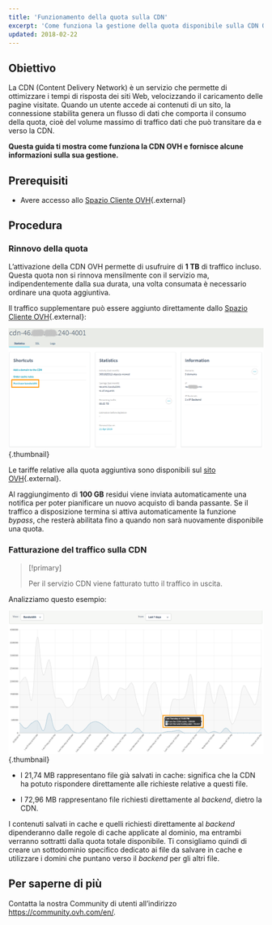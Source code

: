 ```yaml
---
title: 'Funzionamento della quota sulla CDN'
excerpt: 'Come funziona la gestione della quota disponibile sulla CDN OVH'
updated: 2018-02-22
---
```


## Obiettivo

La CDN (Content Delivery Network) è un servizio che permette di ottimizzare i tempi di risposta dei siti Web, velocizzando il caricamento delle pagine visitate. Quando un utente accede ai contenuti di un sito, la connessione stabilita genera un flusso di dati che comporta il consumo della quota, cioè del volume massimo di traffico dati che può transitare da e verso la CDN.

**Questa guida ti mostra come funziona la CDN OVH e fornisce alcune informazioni  sulla sua gestione.**

## Prerequisiti

- Avere accesso allo [Spazio Cliente OVH](https://www.ovh.com/auth/?action=gotomanager&from=https://www.ovh.it/&ovhSubsidiary=it){.external}

## Procedura

### Rinnovo della quota

L’attivazione della CDN OVH permette di usufruire di **1 TB** di traffico incluso. Questa quota non si rinnova mensilmente con il servizio ma, indipendentemente dalla sua durata, una volta consumata è necessario ordinare una quota aggiuntiva.

Il traffico supplementare può essere aggiunto direttamente dallo [Spazio Cliente OVH](https://www.ovh.com/auth/?action=gotomanager&from=https://www.ovh.it/&ovhSubsidiary=it){.external}:

![Aggiungere quota](images/add_quota.png){.thumbnail}

Le tariffe relative alla quota aggiuntiva sono disponibili sul [sito OVH](https://www.ovh.it/cdn/infrastructure/){.external}.

Al raggiungimento di **100 GB** residui viene inviata automaticamente una notifica per poter pianificare un nuovo acquisto di banda passante. Se il traffico a disposizione termina si attiva automaticamente la funzione _bypass_, che resterà abilitata fino a quando non sarà nuovamente disponibile una quota.

### Fatturazione del traffico sulla CDN

> [!primary]
>
> Per il servizio CDN viene fatturato tutto il traffico in uscita.  
>

Analizziamo questo esempio:

![Utilizzo della quota](images/quota_used.png){.thumbnail}

- I 21,74 MB rappresentano file già salvati in cache: significa che la CDN ha potuto rispondere direttamente alle richieste relative a questi file.

- I 72,96 MB rappresentano file richiesti direttamente al *backend*, dietro la CDN.

I contenuti salvati in cache e quelli richiesti direttamente al *backend* dipenderanno dalle regole di cache applicate al dominio, ma entrambi verranno sottratti dalla quota totale disponibile. Ti consigliamo quindi di creare un sottodominio specifico dedicato ai file da salvare in cache e utilizzare i domini che puntano verso il *backend* per gli altri file.

## Per saperne di più

Contatta la nostra Community di utenti all’indirizzo <https://community.ovh.com/en/>.
